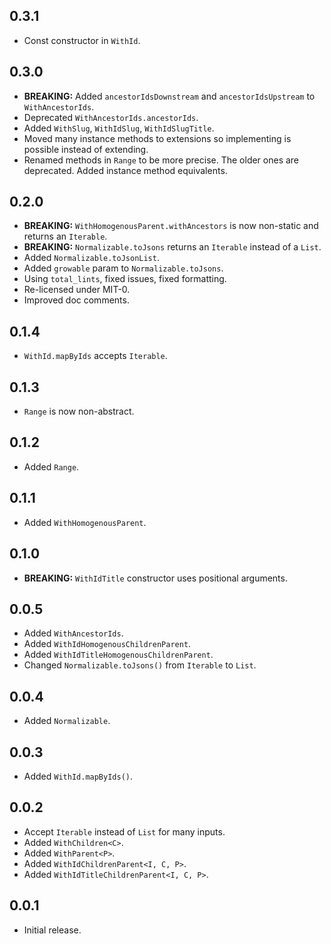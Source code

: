 ## 0.3.1

* Const constructor in `WithId`.

## 0.3.0

* **BREAKING:** Added `ancestorIdsDownstream` and `ancestorIdsUpstream` to `WithAncestorIds`.
* Deprecated `WithAncestorIds.ancestorIds`.
* Added `WithSlug`, `WithIdSlug`, `WithIdSlugTitle`.
* Moved many instance methods to extensions so implementing is possible instead of extending.
* Renamed methods in `Range` to be more precise. The older ones are deprecated.
  Added instance method equivalents.

## 0.2.0

* **BREAKING:** `WithHomogenousParent.withAncestors` is now non-static and returns an `Iterable`.
* **BREAKING:** `Normalizable.toJsons` returns an `Iterable` instead of a `List`.
* Added `Normalizable.toJsonList`.
* Added `growable` param to `Normalizable.toJsons`.
* Using `total_lints`, fixed issues, fixed formatting.
* Re-licensed under MIT-0.
* Improved doc comments.

## 0.1.4

* `WithId.mapByIds` accepts `Iterable`.

## 0.1.3

* `Range` is now non-abstract.

## 0.1.2

* Added `Range`.

## 0.1.1

* Added `WithHomogenousParent`.

## 0.1.0

* **BREAKING:** `WithIdTitle` constructor uses positional arguments.

## 0.0.5

* Added `WithAncestorIds`.
* Added `WithIdHomogenousChildrenParent`.
* Added `WithIdTitleHomogenousChildrenParent`.
* Changed `Normalizable.toJsons()` from `Iterable` to `List`.

## 0.0.4

* Added `Normalizable`.

## 0.0.3

* Added `WithId.mapByIds()`.

## 0.0.2

* Accept `Iterable` instead of `List` for many inputs.
* Added `WithChildren<C>`.
* Added `WithParent<P>`.
* Added `WithIdChildrenParent<I, C, P>`.
* Added `WithIdTitleChildrenParent<I, C, P>`.

## 0.0.1

* Initial release.
